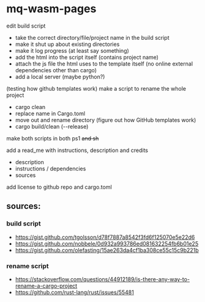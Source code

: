 # mq-wasm-pages

edit build script
- take the correct directory/file/project name in the build script
- make it shut up about existing directories
- make it log progress (at least say something)
- add the html into the script itself (contains project name)
- attach the js file the html uses to the template itself
  (no online external dependencies other than cargo)
- add a local server (maybe python?)

(testing how github templates work)
make a script to rename the whole project
- cargo clean
- replace name in Cargo.toml
- move out and rename directory (figure out how GitHub templates work)
- cargo build/clean (--release)

make both scripts in both ps1 ~~and sh~~

add a read_me with instructions, description and credits
- description
- instructions / dependencies
- sources

add license to github repo and cargo.toml
  
## sources:
### build script
- https://gist.github.com/tgolsson/d78f7887a8542f3fd6f125070e5e22d6
- https://gist.github.com/nobbele/0d932a993786ed081632254fb6b01e25
- https://gist.github.com/olefasting/15ae263da4cf1ba308ce55c15c9b221b

### rename script
- https://stackoverflow.com/questions/44912189/is-there-any-way-to-rename-a-cargo-project
- https://github.com/rust-lang/rust/issues/55481
